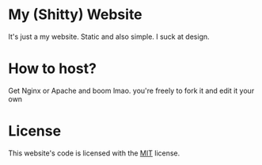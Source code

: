 # My (Shitty) Website
It's just a my website. Static and also simple. I suck at design.

# How to host?
Get Nginx or Apache and boom lmao. you're freely to fork it and edit it your own

# License
This website's code is licensed with the [MIT](https://github.com/Komfudo/my-shitty-site/blob/main/LICENSE "MIT") license.
